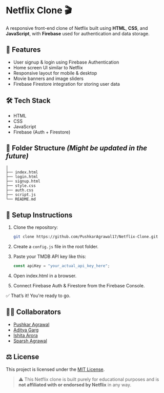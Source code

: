 # Netflix Clone 🎬

A responsive front-end clone of Netflix built using **HTML**, **CSS**, and **JavaScript**, with **Firebase** used for authentication and data storage.

## 🚀 Features

- User signup & login using Firebase Authentication
- Home screen UI similar to Netflix
- Responsive layout for mobile & desktop
- Movie banners and image sliders
- Firebase Firestore integration for storing user data

## 🛠️ Tech Stack

- HTML
- CSS
- JavaScript
- Firebase (Auth + Firestore)

## 📁 Folder Structure  _(Might be updated in the future)_

   ```/Netflix-Clone
   │
   ├── index.html
   ├── login.html
   ├── signup.html
   ├── style.css
   ├── auth.css
   ├── script.js
   └── README.md
```


## 🧰 Setup Instructions

1. Clone the repository:
   ```bash
   git clone https://github.com/PushkarAgrawal17/Netflix-Clone.git
   ```
2. Create a `config.js` file in the root folder.

3. Paste your TMDB API key like this:
   ```js
   const apiKey = "your_actual_api_key_here";
   ```
4. Open index.html in a browser.

5. Connect Firebase Auth & Firestore from the Firebase Console.

✅ That’s it! You're ready to go.


## 🧑‍💻 Collaborators

- [Pushkar Agrawal](https://github.com/PushkarAgrawal17)
- [Aditya Garg](https://github.com/AdiiGarg)
- [Ishita Arora](https://github.com/er-ishita)
- [Sparsh Agrawal](https://github.com/SparshAgrawal64)


## ⚖️ License

This project is licensed under the [MIT License](./LICENSE).

> ⚠️ This Netflix clone is built purely for educational purposes and is **not affiliated with or endorsed by Netflix** in any way.
